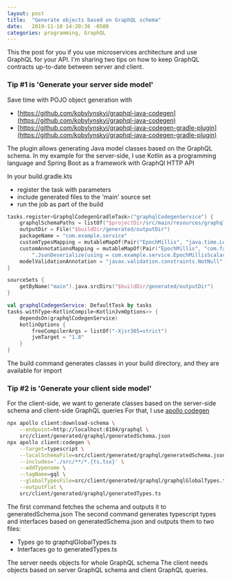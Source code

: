 ```yaml
---
layout: post
title:  "Generate objects based on GraphQL schema"
date:   2019-11-10 14:20:36 -0500
categories: programming, GraphQL
---
```


This the post for you if you use microservices architecture and use GraphQL for your API.
I'm sharing two tips on how to keep GraphQL contracts up-to-date between server and client.

### Tip #1 is 'Generate your server side model'

Save time with POJO object generation with
* [https://github.com/kobylynskyi/graphql-java-codegen](https://github.com/kobylynskyi/graphql-java-codegen)
* [https://github.com/kobylynskyi/graphql-java-codegen-gradle-plugin](https://github.com/kobylynskyi/graphql-java-codegen-gradle-plugin)

The plugin allows generating Java model classes based on the GraphQL schema.
In my example for the server-side, I use Kotlin as a programming language and Spring Boot as a framework with GraphQl
HTTP API

In your build.gradle.kts
* register the task with parameters
* include generated files to the 'main' source set
* run the job as part of the build

```kotlin
tasks.register<GraphqlCodegenGradleTask>("graphqlCodegenService") {
    graphqlSchemaPaths = listOf("$projectDir/src/main/resources/graphql/schema.graphqls")
    outputDir = File("$buildDir/generated/outputDir")
    packageName = "com.example.service"
    customTypesMapping = mutableMapOf(Pair("EpochMillis", "java.time.LocalDateTime"))
    customAnnotationsMapping = mutableMapOf(Pair("EpochMillis", "com.fasterxml.jackson.databind.annotation" +
        ".JsonDeserialize(using = com.example.service.EpochMillisScalarDeserializer.class)"))
    modelValidationAnnotation = "javax.validation.constraints.NotNull"
}

sourceSets {
    getByName("main").java.srcDirs("$buildDir/generated/outputDir")
}

val graphqlCodegenService: DefaultTask by tasks
tasks.withType<KotlinCompile<KotlinJvmOptions>> {
    dependsOn(graphqlCodegenService)
    kotlinOptions {
        freeCompilerArgs = listOf("-Xjsr305=strict")
        jvmTarget = "1.8"
    }
}
```

The build command generates classes in your build directory, and they are available for import

### Tip #2 is 'Generate your client side model'

For the client-side, we want to generate classes based on the server-side schema and client-side GraphQL queries
For that, I use [apollo codegen](https://github.com/apollographql/apollo-tooling#apollo-clientcodegen-output)

```bash
npx apollo client:download-schema \
    --endpoint=http://localhost:8104/graphql \
    src/client/generated/graphql/generatedSchema.json
npx apollo client:codegen \
    --target=typescript \
    --localSchemaFile=src/client/generated/graphql/generatedSchema.json \
    --includes='./src/**/*.{ts,tsx}' \
    --addTypename \
    --tagName=gql \
    --globalTypesFile=src/client/generated/graphql/graphqlGlobalTypes.ts \
    --outputFlat \
    src/client/generated/graphql/generatedTypes.ts
```

The first command fetches the schema and outputs it to generatedSchema.json
The second command generates typescript types and interfaces based on generatedSchema.json and outputs them to two files:
* Types go to graphqlGlobalTypes.ts
* Interfaces go to generatedTypes.ts

The server needs objects for whole GraphQL schema
The client needs objects based on server GraphQL schema and client GraphQL queries.
